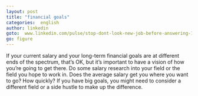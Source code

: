 ```yaml
---
layout: post
title: "financial goals"
categories:  english
author: linkedin
goto:  www.linkedin.com/pulse/stop-dont-look-new-job-before-answering-10-questions-bernard-marr
go: figure
---
```


If your current salary and your long-term financial goals are at different ends of the spectrum, that’s OK, but it’s important to have a vision of how you’re going to get there. Do some salary research into your field or the field you hope to work in. Does the average salary get you where you want to go? How quickly? If you have big goals, you might need to consider a different field or a side hustle to make up the difference.
